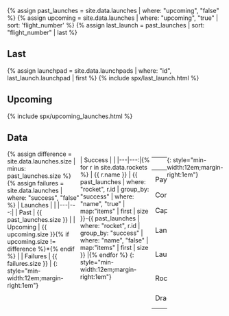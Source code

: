 ---
---

{% assign past_launches = site.data.launches | where: "upcoming", "false" %}
{% assign upcoming = site.data.launches | where: "upcoming", "true" | sort: 'flight_number' %}
{% assign last_launch = past_launches | sort: "flight_number" | last %}

## Last

{% assign launchpad = site.data.launchpads | where: "id", last_launch.launchpad | first %}
{% include spx/last_launch.html %}

## Upcoming

{% include spx/upcoming_launches.html %}

## Data

<div markdown=1 style="display:flex;">
{% assign difference = site.data.launches.size | minus: past_launches.size %}
{% assign failures = site.data.launches | where: "success", "false" %}
| Launches | |
|---|---:|
| Past | {{ past_launches.size }} |
| Upcoming | {{ upcoming.size }}{% if upcoming.size != difference %}*{% endif %} |
| Failures | {{ failures.size }} |
{: style="min-width:12em;margin-right:1em"}

| Success | |
|---|---:|{% for r in site.data.rockets %}
| {{ r.name }} | {{ past_launches | where: "rocket", r.id | group_by: "success" | where: "name", "true" | map:"items" | first | size }}-{{ past_launches | where: "rocket", r.id | group_by: "success" | where: "name", "false" | map:"items" | first | size }} |{% endfor %}
{: style="min-width:12em;margin-right:1em"}

| Data | |
|---|---:|
| Payloads | {{ site.data.payloads.size }} |
| Cores | {{ site.data.cores.size }} |
| Capsules | {{ site.data.capsules.size }} |
| Landpads | {{ site.data.landpads.size }} |
| Launchpads | {{ site.data.launchpads.size }} |
| Rockets | {{ site.data.rockets.size }} |
| Dragons | {{ site.data.dragons.size }} |
{: style="min-width:12em;margin-right:1em"}
</div>